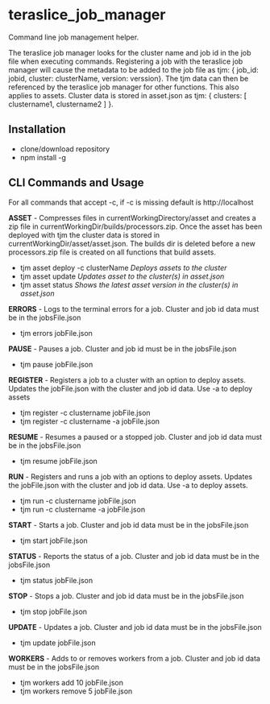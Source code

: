 # teraslice_job_manager
Command line job management helper.

The teraslice job manager looks for the cluster name and job id in the job file when executing commands.  Registering a job with the teraslice job manager will cause the metadata to be added to the job file as tjm: { job_id: jobid, cluster: clusterName, version: verssion}.  The tjm data can then be referenced by the teraslice job manager for other functions.  This also applies to assets.  Cluster data is stored in asset.json as tjm: { clusters: [ clustername1, clustername2 ] }.  


## Installation
- clone/download repository
- npm install -g

## CLI Commands and Usage
For all commands that accept -c, if -c is missing default is http://localhost

**ASSET** - Compresses files in currentWorkingDirectory/asset and creates a zip file in currentWorkingDir/builds/processors.zip.  Once the asset has been deployed with tjm the cluster data is stored in currentWorkingDir/asset/asset.json.  The builds dir is deleted before a new processors.zip file is created on all functions that build assets.
- tjm asset deploy -c clusterName *Deploys assets to the cluster*
- tjm asset update *Updates asset to the cluster(s) in asset.json*
- tjm asset status *Shows the latest asset version in the cluster(s) in asset.json*

**ERRORS** - Logs to the terminal errors for a job.  Cluster and job id data must be in the jobsFile.json
- tjm errors jobFile.json

**PAUSE** - Pauses a job.  Cluster and job id must be in the jobsFile.json
- tjm pause jobFile.json

**REGISTER** - Registers a job to a cluster with an option to deploy assets.  Updates the jobFile.json with the cluster and job id data.  Use -a to deploy assets
- tjm register -c clustername jobFile.json
- tjm register -c clustername -a jobFile.json

**RESUME** - Resumes a paused or a stopped job. Cluster and job id data must be in the jobsFile.json
- tjm resume jobFile.json

**RUN** - Registers and runs a job with an options to deploy assets.  Updates the jobFile.json with the cluster and job id data.  Use -a to deploy assets.
- tjm run -c clustername jobFile.json
- tjm run -c clustername -a jobFile.json

**START** - Starts a job.  Cluster and job id data must be in the jobsFile.json
- tjm start jobFile.json

**STATUS** - Reports the status of a job.  Cluster and job id data must be in the jobsFile.json
- tjm status jobFile.json

**STOP** - Stops a job.  Cluster and job id data must be in the jobsFile.json
- tjm stop jobFile.json

**UPDATE** - Updates a job.  Cluster and job id data must be in the jobsFile.json
- tjm update jobFile.json

**WORKERS** - Adds to or removes workers from a job.  Cluster and job id data must be in the jobsFile.json
- tjm workers add 10 jobFile.json
- tjm workers remove 5 jobFile.json
